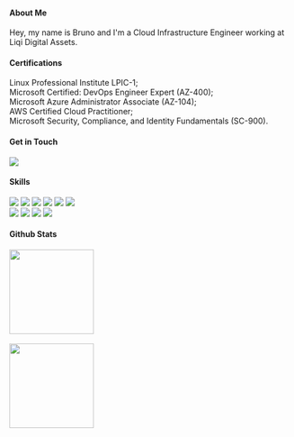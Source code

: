 <!-- ![Header](./github-header-image.png)-->

#### About Me

Hey, my name is Bruno and I'm a Cloud Infrastructure Engineer working at Liqi Digital Assets.

#### Certifications

Linux Professional Institute LPIC-1;<br>
Microsoft Certified: DevOps Engineer Expert (AZ-400);<br>
Microsoft Azure Administrator Associate (AZ-104);<br>
AWS Certified Cloud Practitioner;<br>
Microsoft Security, Compliance, and Identity Fundamentals (SC-900).

#### Get in Touch
<div> 
  <a href="https://www.linkedin.com/in/brunofeliano"><img src="https://img.shields.io/badge/-LinkedIn-%230077B5?style=for-the-badge&logo=linkedin&logoColor=white"></a> 
</div>


#### Skills
<div> 
<a href="https://github.com/bfeliano"><img src="https://img.shields.io/badge/Linux-FCC624?style=for-the-badge&logo=linux&logoColor=black" onclick="return false;"></a>
<a href="https://github.com/bfeliano"><img src="https://img.shields.io/badge/Amazon_AWS-232F3E?style=for-the-badge&logo=amazon-aws&logoColor=white" onclick="return false;"></a>
<a href="https://github.com/bfeliano"><img src="https://img.shields.io/badge/terraform-%235835CC.svg?style=for-the-badge&logo=terraform&logoColor=white" onclick="return false;"></a>
<a href="https://github.com/bfeliano"><img src="https://img.shields.io/badge/GIT-E44C30?style=for-the-badge&logo=git&logoColor=white" onclick="return false;"></a>
<a href="https://github.com/bfeliano"><img src="https://img.shields.io/badge/Azure_DevOps-0078D7?style=for-the-badge&logo=azure-devops&logoColor=white" onclick="return false;"></a>
<a href="https://github.com/bfeliano"><img src="https://img.shields.io/badge/Google_Cloud-4285F4?style=for-the-badge&logo=google-cloud&logoColor=white" onclick="return false;"></a><br>
<a href="https://github.com/bfeliano"><img src="https://img.shields.io/badge/Markdown-000000?style=for-the-badge&logo=markdown&logoColor=white" onclick="return false;"></a>
<a href="https://github.com/bfeliano"><img src="https://img.shields.io/badge/Jira-0052CC?style=for-the-badge&logo=Jira&logoColor=white" onclick="return false;"></a>
<a href="https://github.com/bfeliano"><img src="https://img.shields.io/badge/Bitbucket-0747a6?style=for-the-badge&logo=bitbucket&logoColor=white" onclick="return false;"></a>
<a href="https://github.com/bfeliano"><img src="https://img.shields.io/badge/docker-%230db7ed.svg?style=for-the-badge&logo=docker&logoColor=white" onclick="return false;"></a>


</div>

<!--Badges https://github.com/Envoy-VC/awesome-badges -->

#### Github Stats
 <div>
  <a href="https://github.com/bfeliano">
  <img height="150em" src="https://github-readme-stats.vercel.app/api?username=bfeliano&show_icons=true&theme=swift&include_all_commits=true&count_private=true"/>
  </div><br>
 <div>
  <a href="https://github.com/bfeliano">
  <img height="150em" src="https://github-readme-streak-stats.herokuapp.com/?user=bfeliano&hide_border=false&theme=swift"/>
  </div>




  
  




